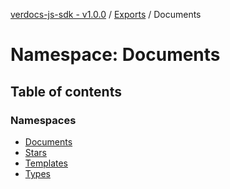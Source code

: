 [verdocs-js-sdk - v1.0.0](../README.md) / [Exports](../modules.md) / Documents

# Namespace: Documents

## Table of contents

### Namespaces

- [Documents](Documents.Documents-1.md)
- [Stars](Documents.Stars.md)
- [Templates](Documents.Templates.md)
- [Types](Documents.Types.md)
